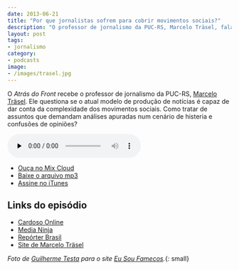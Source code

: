 ```yaml
---
date: 2013-06-21
title: "Por que jornalistas sofrem para cobrir movimentos sociais?"
description: "O professor de jornalismo da PUC-RS, Marcelo Träsel, fala sobre o papel dos repórteres nos protestos que se espalham pelo Brasil"
layout: post
tags: 
- jornalismo
category:
- podcasts
image:
- /images/trasel.jpg
---
```


O *Atrás do Front* recebe o professor de jornalismo da PUC-RS, [Marcelo Träsel](https://twitter.com/trasel). Ele questiona se o atual modelo de produção de notícias é capaz de dar conta da complexidade dos movimentos sociais. Como tratar de assuntos que demandam análises apuradas num cenário de histeria e confusões de opiniões?<!--more-->

<audio src="https://s3-sa-east-1.amazonaws.com/atrasdofront/adf_marcelo_trasel.mp3" preload="none" controls class="podcastPlayer" itemscope itemtype="http://schema.org/AudioObject"></audio>

* [Ouça no Mix Cloud](http://www.mixcloud.com/eduf/por-que-jornalistas-sofrem-para-cobrir-movimentos-sociais/)
* [Baixe o arquivo mp3](http://www.mediafire.com/?jjf303p4gljwnwp)
* [Assine no iTunes](https://itunes.apple.com/br/podcast/atras-do-front/id655119629?l=en)

## Links do episódio

* [Cardoso Online](http://www.qualquer.org/col/)
* [Media Ninja](https://twitter.com/search?q=%23midianinja&src=hash)
* [Repórter Brasil](http://reporterbrasil.org.br/)
* [Site de Marcelo Träsel](http://trasel.com.br/)

*Foto de [Guilherme Testa](https://twitter.com/guimmytesta) para o site [Eu Sou Famecos](http://portal.eusoufamecos.net/ong-americana-oferece-programa-gratuito-de-capacitacao-virtual/).*{: small}